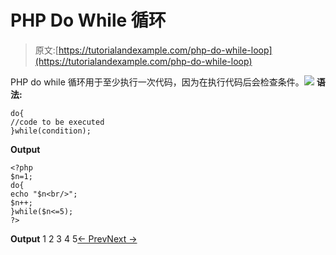 # PHP Do While 循环

> 原文:[https://tutorialandexample.com/php-do-while-loop](https://tutorialandexample.com/php-do-while-loop)

PHP do while 循环用于至少执行一次代码，因为在执行代码后会检查条件。![](../Images/1c20f8e700d81a285a4bcc359945a3eb.png) **语法:**

```
do{
//code to be executed 
}while(condition);
```

**Output**

```
<?php
$n=1; 
do{
echo "$n<br/>"; 
$n++; 
}while($n<=5); 
?>
```

**Output** 1 2 3 4 5[← Prev](https://www.tutorialandexample.com/php-while-loop)[Next →](https://www.tutorialandexample.com/php-functions)